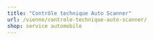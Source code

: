 ```yaml
---
title: "Contrôle technique Auto Scanner"
url: /vienne/controle-technique-auto-scanner/
shop: service automobile
---
```


